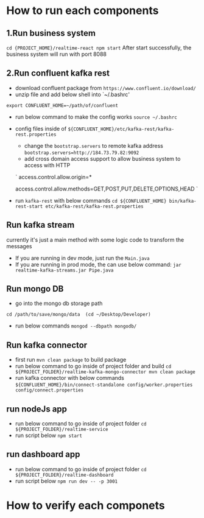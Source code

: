 # How to run each components

## 1.Run business system

`
cd {PROJECT_HOME}/realtime-react
npm start
`
After start successfully, the business system will run with port 8088

## 2.Run confluent kafka rest

- download confluent package from `https://www.confluent.io/download/`
- unzip file and add below shell into `~/.bashrc'

`
export CONFLUENT_HOME=~/path/of/confluent
`
- run below command to make the config works
`
source ~/.bashrc
`
- config files inside of `${CONFLUENT_HOME}/etc/kafka-rest/kafka-rest.properties`

  + change the `bootstrap.servers` to remote kafka address
  `
  bootstrap.servers=http://184.73.79.82:9092
  `
  + add cross domain access support to allow business system to access with HTTP
  
  `
  access.control.allow.origin=*
  
  access.control.allow.methods=GET,POST,PUT,DELETE,OPTIONS,HEAD
  `

- run `kafka-rest` with below commands
`
cd ${CONFLUENT_HOME}
bin/kafka-rest-start etc/kafka-rest/kafka-rest.properties
`

## Run kafka stream

currently it's just a main method with some logic code to transform the messages
- If you are running in dev mode, just run the `Main.java`
- If you are running in prod mode, the can use below command:
 `jar realtime-kafka-streams.jar Pipe.java`
 
## Run mongo DB

- go into the mongo db storage path

`
 cd /path/to/save/mongo/data  (cd ~/Desktop/Developer)
`
- run below commands
`
mongod --dbpath mongodb/
`

 
## Run kafka connector

- first run `mvn clean package` to build package
- run below command to go inside of project folder and build
`
cd ${PROJECT_FOLDER}/realtime-kafka-mongo-connector
mvn clean package
`
- run kafka connector with below commands
`
 ${CONFLUENT_HOME}/bin/connect-standalone config/worker.properties config/connect.properties
`
 
## run nodeJs app
- run below command to go inside of project folder
`
cd ${PROJECT_FOLDER}/realtime-service
`
- run script below
`
 npm start
`

## run dashboard app

- run below command to go inside of project folder
`
cd ${PROJECT_FOLDER}/realtime-dashboard
`
- run script below
`
 npm run dev -- -p 3001
`


# How to verify each componets


